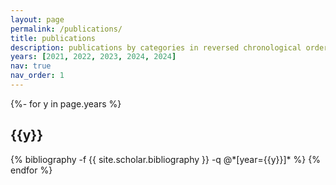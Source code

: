 ```yaml
---
layout: page
permalink: /publications/
title: publications
description: publications by categories in reversed chronological order. generated by jekyll-scholar.
years: [2021, 2022, 2023, 2024, 2024]
nav: true
nav_order: 1
---
```

<!-- _pages/publications.md -->
<div class="publications">

{%- for y in page.years %}
  <h2 class="year">{{y}}</h2>
  {% bibliography -f {{ site.scholar.bibliography }} -q @*[year={{y}}]* %}
{% endfor %}

</div>
